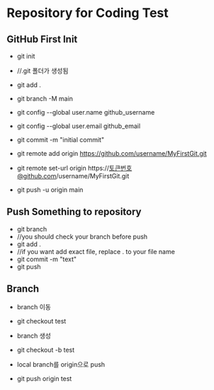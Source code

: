 # Repository for Coding Test

## GitHub First Init
* git init
*  //.git 폴더가 생성됨
* git add .
* git branch -M main

* git config --global user.name github_username
* git config --global user.email github_email

* git commit -m "initial commit"
* git remote add origin https://github.com/username/MyFirstGit.git
* git remote set-url origin https://토큰번호@github.com/username/MyFirstGit.git
* git push -u origin main

## Push Something to repository
* git branch
* //you should check your branch before push
* git add .
* //if you want add exact file, replace . to your file name
* git commit -m "text"
* git push

## Branch
* branch 이동
* git checkout test

* branch 생성
* git checkout -b test

* local branch를 origin으로 push
* git push origin test